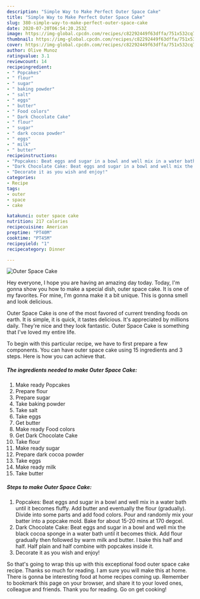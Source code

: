 ```yaml
---
description: "Simple Way to Make Perfect Outer Space Cake"
title: "Simple Way to Make Perfect Outer Space Cake"
slug: 380-simple-way-to-make-perfect-outer-space-cake
date: 2020-07-20T06:54:20.253Z
image: https://img-global.cpcdn.com/recipes/c82292449f63dffa/751x532cq70/outer-space-cake-recipe-main-photo.jpg
thumbnail: https://img-global.cpcdn.com/recipes/c82292449f63dffa/751x532cq70/outer-space-cake-recipe-main-photo.jpg
cover: https://img-global.cpcdn.com/recipes/c82292449f63dffa/751x532cq70/outer-space-cake-recipe-main-photo.jpg
author: Olive Munoz
ratingvalue: 3.1
reviewcount: 14
recipeingredient:
- " Popcakes"
- " flour"
- " sugar"
- " baking powder"
- " salt"
- " eggs"
- " butter"
- " Food colors"
- " Dark Chocolate Cake"
- " flour"
- " sugar"
- " dark cocoa powder"
- " eggs"
- " milk"
- " butter"
recipeinstructions:
- "Popcakes: Beat eggs and sugar in a bowl and well mix in a water bath until it becomes fluffy. Add butter and eventually the flour (gradually). Divide into some parts and add food colors. Pour and randomly mix your batter into a popcake mold. Bake for about 15-20 mins at 170 degcel."
- "Dark Chocolate Cake: Beat eggs and sugar in a bowl and well mix the black cocoa sponge in a water bath until it becomes thick. Add flour gradually then followed by warm milk and butter. I bake this half and half. Half plain and half combine with popcakes inside it."
- "Decorate it as you wish and enjoy!"
categories:
- Recipe
tags:
- outer
- space
- cake

katakunci: outer space cake 
nutrition: 217 calories
recipecuisine: American
preptime: "PT40M"
cooktime: "PT45M"
recipeyield: "1"
recipecategory: Dinner

---
```



![Outer Space Cake](https://img-global.cpcdn.com/recipes/c82292449f63dffa/751x532cq70/outer-space-cake-recipe-main-photo.jpg)

Hey everyone, I hope you are having an amazing day today. Today, I'm gonna show you how to make a special dish, outer space cake. It is one of my favorites. For mine, I'm gonna make it a bit unique. This is gonna smell and look delicious.

Outer Space Cake is one of the most favored of current trending foods on earth. It is simple, it is quick, it tastes delicious. It's appreciated by millions daily. They're nice and they look fantastic. Outer Space Cake is something that I've loved my entire life.




To begin with this particular recipe, we have to first prepare a few components. You can have outer space cake using 15 ingredients and 3 steps. Here is how you can achieve that.

<!--inarticleads1-->

##### The ingredients needed to make Outer Space Cake:

1. Make ready  Popcakes
1. Prepare  flour
1. Prepare  sugar
1. Take  baking powder
1. Take  salt
1. Take  eggs
1. Get  butter
1. Make ready  Food colors
1. Get  Dark Chocolate Cake
1. Take  flour
1. Make ready  sugar
1. Prepare  dark cocoa powder
1. Take  eggs
1. Make ready  milk
1. Take  butter




<!--inarticleads2-->

##### Steps to make Outer Space Cake:

1. Popcakes: Beat eggs and sugar in a bowl and well mix in a water bath until it becomes fluffy. Add butter and eventually the flour (gradually). Divide into some parts and add food colors. Pour and randomly mix your batter into a popcake mold. Bake for about 15-20 mins at 170 degcel.
1. Dark Chocolate Cake: Beat eggs and sugar in a bowl and well mix the black cocoa sponge in a water bath until it becomes thick. Add flour gradually then followed by warm milk and butter. I bake this half and half. Half plain and half combine with popcakes inside it.
1. Decorate it as you wish and enjoy!




So that's going to wrap this up with this exceptional food outer space cake recipe. Thanks so much for reading. I am sure you will make this at home. There is gonna be interesting food at home recipes coming up. Remember to bookmark this page on your browser, and share it to your loved ones, colleague and friends. Thank you for reading. Go on get cooking!
